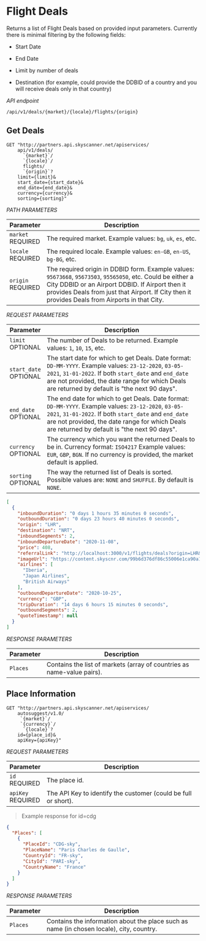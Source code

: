# Flight Deals

Returns a list of Flight Deals based on provided input parameters. Currently there is minimal filtering by the following fields:

* Start Date

* End Date

* Limit by number of deals

* Destination (for example, could provide the DDBID of a country and you will receive deals only in that country)


*API endpoint*

`/api/v1/deals/{market}/{locale}/flights/{origin}`

## Get Deals

```shell
GET "http://partners.api.skyscanner.net/apiservices/
    api/v1/deals/
      `{market}`/
      `{locale}`/
      flights/
      `{origin}`?
    limit={limit}&
    start_date={start_date}&
    end_date={end_date}&
    currency={currency}&
    sorting={sorting}"
```

*PATH PARAMETERS*

| Parameter | Description |
| --------- | ----------- |
| ```market``` <br><span class="required">REQUIRED</span> | The required market. Example values: `bg`, `uk`, `es`, etc. |
| ```locale``` <br><span class="required">REQUIRED</span> | The required locale. Example values: `en-GB`, `en-US`, `bg-BG`, etc. |
| ```origin``` <br><span class="required">REQUIRED</span> | The required origin in DDBID form. Example values: `95673668`, `95673503`, `95565050`, etc. Could be either a City DDBID or an Airport DDBID. If Airport then it provides Deals from just that Airport. If City then it provides Deals from Airports in that City.|

*REQUEST PARAMETERS*

| Parameter | Description |
| --------- | ------- |
| ```limit``` <br><span class="optional">OPTIONAL</span> | The number of Deals to be returned. Example values: `1`, `10`, `15`, etc. |
| ```start_date``` <br><span class="optional">OPTIONAL</span> | The start date for which to get Deals. Date format: `DD-MM-YYYY`. Example values: `23-12-2020`, `03-05-2021`, `31-01-2022`. If both `start_date` and `end_date` are not provided, the date range for which Deals are returned by default is "the next 90 days".|
| ```end_date``` <br><span class="optional">OPTIONAL</span> | The end date for which to get Deals. Date format: `DD-MM-YYYY`. Example values: `23-12-2020`, `03-05-2021`, `31-01-2022`. If both `start_date` and `end_date` are not provided, the date range for which Deals are returned by default is "the next 90 days".|
| ```currency``` <br><span class="optional">OPTIONAL</span> | The currency which you want the returned Deals to be in. Currency format: `ISO4217` Example values: `EUR`, `GBP`, `BGN`. If no currency is provided, the market default is applied. |
| ```sorting``` <br><span class="optional">OPTIONAL</span> | The way the returned list of Deals is sorted. Possible values are: `NONE` and `SHUFFLE`. By default is `NONE`. |

```json
[
  {
    "inboundDuration": "0 days 1 hours 35 minutes 0 seconds",
    "outboundDuration": "0 days 23 hours 40 minutes 0 seconds",
    "origin": "LHR",
    "destination": "NRT",
    "inboundSegments": 2,
    "inboundDepartureDate": "2020-11-08",
    "price": 408,
    "referralLink": "http://localhost:3000/v1/flights/deals?origin=LHR&destination=NRT&outboundDate=2020-10-25&dealId=39227272e9844b6283cc2808e497c686&inboundDate=2020-11-08",
    "imageUrl": "https://content.skyscnr.com/99b6d376df86c55006e1ca90a18c5902/GettyImages-479490111.jpg",
    "airlines": [
      "Iberia",
      "Japan Airlines",
      "British Airways"
    ],
    "outboundDepartureDate": "2020-10-25",
    "currency": "GBP",
    "tripDuration": "14 days 6 hours 15 minutes 0 seconds",
    "outboundSegments": 2,
    "quoteTimestamp": null
  }
]
```


*RESPONSE PARAMETERS*

| Parameter | Description |
| --- | --- |
| ```Places``` | Contains the list of markets (array of countries as name-value pairs). |


## Place Information

```shell
GET "http://partners.api.skyscanner.net/apiservices/
    autosuggest/v1.0/
     `{market}`/
     `{currency}`/
      `{locale}`?
    id={place_id}&
    apiKey={apiKey}"
```

*REQUEST PARAMETERS*

| Parameter | Description |
| --------- | ------- |
| ```id``` <br><span class="required">REQUIRED</span> | The place id. |
| ```apiKey``` <br><span class="required">REQUIRED</span> | The API Key to identify the customer (could be full or short). |

> Example response for id=cdg

```json
{
  "Places": [
    {
      "PlaceId": "CDG-sky",
      "PlaceName": "Paris Charles de Gaulle",
      "CountryId": "FR-sky",
      "CityId": "PARI-sky",
      "CountryName": "France"
    }
  ]
}
```


*RESPONSE PARAMETERS*

| Parameter | Description |
| --- | --- |
| ```Places``` | Contains the information about the place such as name (in chosen locale), city, country. |
